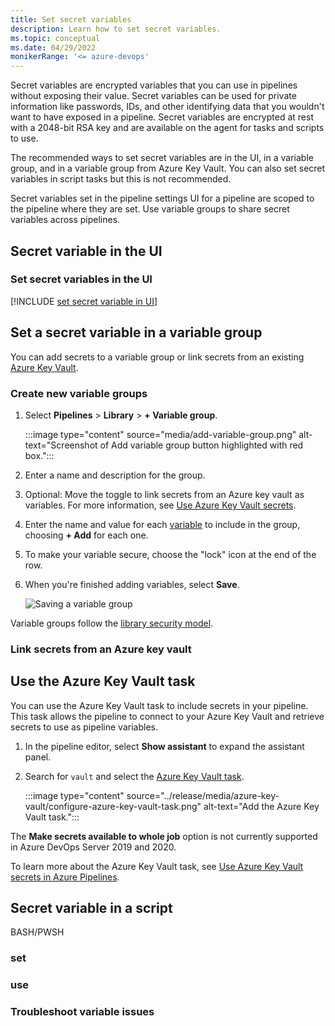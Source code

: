 ```yaml
---
title: Set secret variables
description: Learn how to set secret variables.
ms.topic: conceptual
ms.date: 04/29/2022
monikerRange: '<= azure-devops'
---
```


Secret variables are encrypted variables that you can use in pipelines without exposing their value. Secret variables can be used for private information like passwords, IDs, and other identifying data that you wouldn't want to have exposed in a pipeline. Secret variables are encrypted at rest with a 2048-bit RSA key and are available on the agent for tasks and scripts to use. 

The recommended ways to set secret variables are in the UI, in a variable group, and in a variable group from Azure Key Vault. You can also set secret variables in script tasks but this is not recommended.

Secret variables set in the pipeline settings UI for a pipeline are scoped to the pipeline where they are set. Use variable groups to share secret variables across pipelines. 

## Secret variable in the UI

### Set secret variables in the UI

[!INCLUDE [set secret variable in UI](includes/set-secrets.md)]

## Set a secret variable in a variable group

You can add secrets to a variable group or link secrets from an existing [Azure Key Vault](/azure/key-vault/general/basic-concepts). 

### Create new variable groups 

1. Select **Pipelines** > **Library** > **+ Variable group**.

   :::image type="content" source="media/add-variable-group.png" alt-text="Screenshot of Add variable group button highlighted with red box.":::

1. Enter a name and description for the group.

1. Optional: Move the toggle to link secrets from an Azure key vault as variables. For more information, see [Use Azure Key Vault secrets](../release/azure-key-vault.md).

1. Enter the name and value for each [variable](../release/variables.md#custom-variables) to include in the group, choosing **+ Add** for each one. 

1. To make your variable secure, choose the "lock" icon at the end of the row.

1. When you're finished adding variables, select **Save**.

   ![Saving a variable group](media/save-variable-group.png)

Variable groups follow the [library security model](index.md#library-security).

### Link secrets from an Azure key vault


## Use the Azure Key Vault task

You can use the Azure Key Vault task to include secrets in your pipeline. This task allows the pipeline to connect to your Azure Key Vault and retrieve secrets to use as pipeline variables.

1. In the pipeline editor, select **Show assistant** to expand the assistant panel. 

1. Search for `vault` and select the [Azure Key Vault task](../tasks/deploy/azure-key-vault.md). 

    :::image type="content" source="../release/media/azure-key-vault/configure-azure-key-vault-task.png" alt-text="Add the Azure Key Vault task.":::
 
The **Make secrets available to whole job** option is not currently supported in Azure DevOps Server 2019 and 2020.

To learn more about the Azure Key Vault task, see [Use Azure Key Vault secrets in Azure Pipelines](../release/azure-key-vault.md). 
 
## Secret variable in a script

BASH/PWSH

### set

### use

### Troubleshoot variable issues

